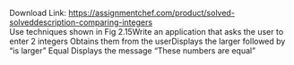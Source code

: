 Download Link: https://assignmentchef.com/product/solved-solveddescription-comparing-integers
<br>
Use techniques shown in Fig 2.15Write an application that asks the user to enter 2 integers Obtains them from the userDisplays the larger followed by “is larger” Equal Displays the message “These numbers are equal”